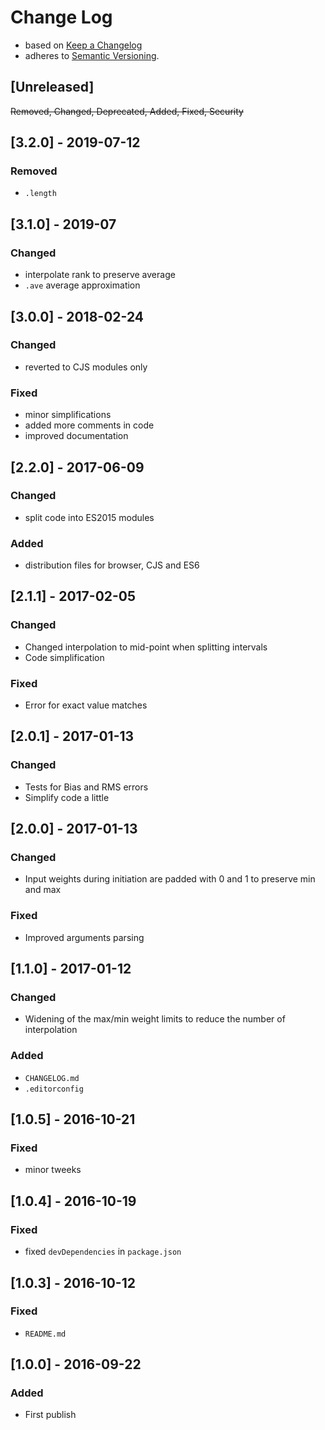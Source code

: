 <!-- markdownlint-disable MD012 MD022 MD024 MD026 MD032 MD041 -->

# Change Log

- based on [Keep a Changelog](http://keepachangelog.com/)
- adheres to [Semantic Versioning](http://semver.org/).

## [Unreleased]
~~Removed, Changed, Deprecated, Added, Fixed, Security~~

## [3.2.0] - 2019-07-12
### Removed
- `.length`

## [3.1.0] - 2019-07
### Changed
- interpolate rank to preserve average
- `.ave` average approximation

## [3.0.0] - 2018-02-24
### Changed
- reverted to CJS modules only
### Fixed
- minor simplifications
- added more comments in code
- improved documentation

## [2.2.0] - 2017-06-09
### Changed
- split code into ES2015 modules

### Added
- distribution files for browser, CJS and ES6


## [2.1.1] - 2017-02-05
### Changed
- Changed interpolation to mid-point when splitting intervals
- Code simplification

### Fixed
- Error for exact value matches


## [2.0.1] - 2017-01-13
### Changed
- Tests for Bias and RMS errors
- Simplify code a little


## [2.0.0] - 2017-01-13
### Changed
- Input weights during initiation are padded with 0 and 1 to preserve min and max

### Fixed
- Improved arguments parsing


## [1.1.0] - 2017-01-12
### Changed
- Widening of the max/min weight limits to reduce the number of interpolation

### Added
- `CHANGELOG.md`
- `.editorconfig`


## [1.0.5] - 2016-10-21
### Fixed
- minor tweeks


## [1.0.4] - 2016-10-19
### Fixed
- fixed `devDependencies` in `package.json`


## [1.0.3] - 2016-10-12
### Fixed
- `README.md`


## [1.0.0] - 2016-09-22
### Added
- First publish
